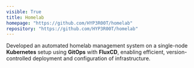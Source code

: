 ```yaml
---
visible: True
title: Homelab
homepage: "https://github.com/HYP3R00T/homelab"
repository: "https://github.com/HYP3R00T/homelab"
---
```


Developed an automated homelab management system on a single-node **Kubernetes** setup using **GitOps** with **FluxCD**, enabling efficient, version-controlled deployment and configuration of infrastructure.
